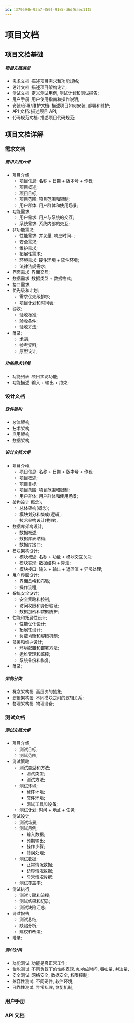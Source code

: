 ```yaml
---
id: 1379694b-93a7-450f-91e5-d6d46aec1115
---
```


# 项目文档

## 项目文档基础

##### 项目文档类型

- 需求文档: 描述项目需求和功能规格;
- 设计文档: 描述项目架构设计;
- 测试文档: 定义测试用例, 测试计划和测试报告;
- 用户手册: 用户使用指南和操作说明;
- 安装/部署/维护文档: 描述项目如何安装, 部署和维护;
- API 文档: 描述项目 API;
- 代码规范文档: 描述项目代码规范;

## 项目文档详解

### 需求文档

##### 需求文档大纲

- 项目介绍;
  - 项目信息: 名称 + 日期 + 版本号 + 作者;
  - 项目概述;
  - 项目目标;
  - 项目范围: 项目范围和限制;
  - 用户群体: 用户群体和使用场景;
- 功能需求;
  - 用户需求: 用户与系统的交互;
  - 系统需求: 系统内部的交互;
- 非功能需求;
  - 性能需求: 并发量, 响应时间...;
  - 安全需求;
  - 维护需求;
  - 拓展性需求;
  - 环境需求: 硬件环境 + 软件环境;
  - 法律法规需求;
- 界面需求: 界面交互;
- 数据需求: 数据类型 + 数据格式;
- 接口需求;
- 优先级和计划;
  - 需求优先级排序;
  - 项目计划和时间表;
- 验收;
  - 验收标准;
  - 验收条件;
  - 验收方法;
- 附录;
  - 术语;
  - 参考资料;
  - 原型设计;

##### 功能需求详解

- 功能列表: 项目实现功能;
- 功能描述: 输入 + 输出 + 约束;

### 设计文档

##### 软件架构

- 总体架构;
- 技术架构;
- 应用架构;
- 数据架构;

##### 设计文档大纲

- 项目介绍;
  - 项目信息: 名称 + 日期 + 版本号 + 作者;
  - 项目概述;
  - 项目目标;
  - 项目范围: 项目范围和限制;
  - 用户群体: 用户群体和使用场景;
- 架构设计(概念);
  - 总体架构(概念);
  - 模块划分和集成(逻辑);
  - 技术架构设计(物理);
- 数据库架构设计;
  - 数据概述;
  - 数据库表结构;
  - 数据库接口;
- 模块架构设计;
  - 模块概述: 名称 + 功能 + 模块交互关系;
  - 模块实现: 数据结构 + 算法;
  - 模块接口: 输入 + 输出 + 返回值 + 异常处理;
- 用户界面设计;
  - 界面风格和布局;
  - 操作流程;
- 系统安全设计;
  - 安全策略和控制;
  - 访问权限和身份验证;
  - 数据加密和数据防护;
- 性能和拓展性设计;
  - 性能优化设计;
  - 拓展性设计;
  - 负载均衡和容错机制;
- 部署和维护设计;
  - 环境配置和部署方法;
  - 运维管理和监控;
  - 系统备份和恢复;
- 附录;

##### 架构分类

- 概念架构图: 高层次的抽象;
- 逻辑架构图: 不同模块之间的逻辑关系;
- 物理架构图: 物理设备;

### 测试文档

##### 测试文档大纲

- 项目介绍;
  - 测试目标;
  - 测试范围;
- 测试策略
  - 测试类型和方法;
    - 测试类型;
    - 测试方法;
  - 测试环境;
    - 硬件环境;
    - 软件环境;
    - 测试工具和设备;
  - 测试计划: 时间 + 地点 + 任务;
- 测试设计;
  - 测试场景;
  - 测试用例;
    - 输入数据;
    - 预期输出;
    - 操作步骤;
    - 错误处理;
  - 测试数据;
    - 正常情况数据;
    - 边界情况数据;
    - 异常情况数据;
  - 测试覆盖率;
- 测试执行;
  - 测试步骤和流程;
  - 测试结果和记录;
  - 测试缺陷汇总;
- 测试报告;
  - 测试总结;
  - 缺陷分析;
  - 建议和改进;
- 附录;

##### 测试分类

- 功能测试: 功能是否正常工作;
- 性能测试: 不同负载下的性能表现, 如响应时间, 吞吐量, 并法量;
- 安全测试: 网络安全, 数据安全, 权限控制;
- 兼容性测试: 不同硬件, 软件环境;
- 可靠性测试: 异常处理, 恢复机制;

### 用户手册

### API 文档
